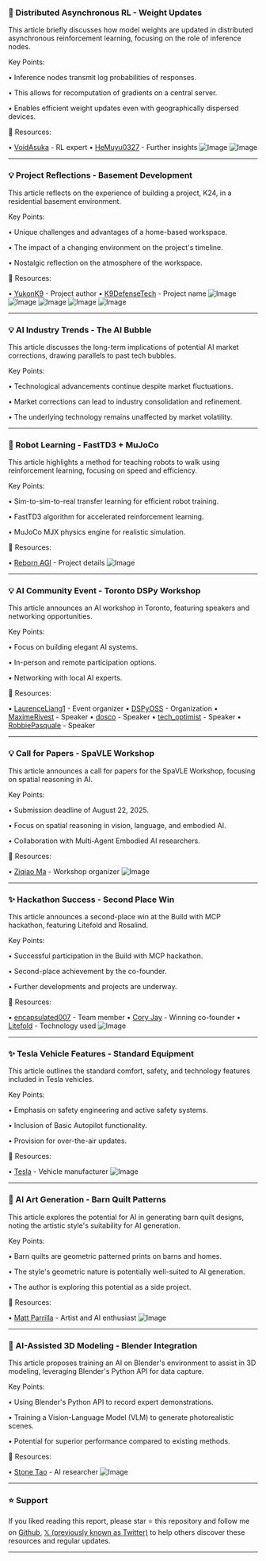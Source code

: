 ### 🤖 Distributed Asynchronous RL - Weight Updates

This article briefly discusses how model weights are updated in distributed asynchronous reinforcement learning, focusing on the role of inference nodes.

Key Points:

• Inference nodes transmit log probabilities of responses.

• This allows for recomputation of gradients on a central server.

• Enables efficient weight updates even with geographically dispersed devices.


🔗 Resources:

• [VoidAsuka](https://x.com/VoidAsuka) -  RL expert
• [HeMuyu0327](https://x.com/HeMuyu0327) -  Further insights
![Image](https://pbs.twimg.com/media/Gyw24osawAEf3H2?format=jpg&name=large)
![Image](https://pbs.twimg.com/media/Gyw24oSaMAAIuOX?format=png&name=medium)


---
### 💡  Project Reflections -  Basement Development

This article reflects on the experience of building a project, K24, in a residential basement environment.

Key Points:

•  Unique challenges and advantages of a home-based workspace.

•  The impact of a changing environment on the project's timeline.

•  Nostalgic reflection on the atmosphere of the workspace.


🔗 Resources:

• [YukonK9](https://x.com/YukonK9) - Project author
• [K9DefenseTech](https://x.com/K9DefenseTech) - Project name
![Image](https://pbs.twimg.com/media/GyxtdPJXcAA0Kqz?format=jpg&name=small)
![Image](https://pbs.twimg.com/media/GyvjKiFacAExvcp?format=jpg&name=120x120)
![Image](https://pbs.twimg.com/media/GyvjKiWaAAA09A2?format=jpg&name=120x120)
![Image](https://pbs.twimg.com/media/GyvjKijacAEbRm6?format=jpg&name=120x120)
![Image](https://pbs.twimg.com/media/GyvjKiIacAIkRN2?format=jpg&name=120x120)


---
### 💡 AI Industry Trends -  The AI Bubble

This article discusses the long-term implications of potential AI market corrections, drawing parallels to past tech bubbles.

Key Points:

•  Technological advancements continue despite market fluctuations.

•  Market corrections can lead to industry consolidation and refinement.

•  The underlying technology remains unaffected by market volatility.


---
### 🚀 Robot Learning -  FastTD3 + MuJoCo

This article highlights a method for teaching robots to walk using reinforcement learning, focusing on speed and efficiency.

Key Points:

• Sim-to-sim-to-real transfer learning for efficient robot training.

•  FastTD3 algorithm for accelerated reinforcement learning.

•  MuJoCo MJX physics engine for realistic simulation.


🔗 Resources:

• [Reborn AGI](https://x.com/reborn_agi) -  Project details
![Image](https://pbs.twimg.com/amplify_video_thumb/1958056281270546432/img/zoA7DnJKQ9dr24s2.jpg)


---
### 💡 AI Community Event - Toronto DSPy Workshop

This article announces an AI workshop in Toronto, featuring speakers and networking opportunities.

Key Points:

• Focus on building elegant AI systems.

•  In-person and remote participation options.

•  Networking with local AI experts.



🔗 Resources:

• [LaurenceLiang1](https://x.com/LaurenceLiang1) -  Event organizer
• [DSPyOSS](https://x.com/DSPyOSS) -  Organization
• [MaximeRivest](https://x.com/MaximeRivest) - Speaker
• [dosco](https://x.com/dosco) - Speaker
• [tech_optimist](https://x.com/tech_optimist) - Speaker
• [RobbiePasquale](https://x.com/RobbiePasquale) - Speaker


---
### 💡  Call for Papers - SpaVLE Workshop

This article announces a call for papers for the SpaVLE Workshop, focusing on spatial reasoning in AI.

Key Points:

• Submission deadline of August 22, 2025.

•  Focus on spatial reasoning in vision, language, and embodied AI.

•  Collaboration with Multi-Agent Embodied AI researchers.


🔗 Resources:

• [Ziqiao Ma](https://x.com/ziqiao_ma) -  Workshop organizer
![Image](https://pbs.twimg.com/media/GywyRh7XIAA1U3h?format=jpg&name=small)


---
### ✨  Hackathon Success -  Second Place Win

This article announces a second-place win at the Build with MCP hackathon, featuring Litefold and Rosalind.

Key Points:

•  Successful participation in the Build with MCP hackathon.

•  Second-place achievement by the co-founder.

•  Further developments and projects are underway.



🔗 Resources:

• [encapsulated007](https://x.com/encapsulated007) -  Team member
• [Cory Jay](https://x.com/cory_jay44) - Winning co-founder
• [Litefold](https://x.com/try_litefold) -  Technology used
![Image](https://pbs.twimg.com/amplify_video_thumb/1957197868223045632/img/FTrlmLx_pZReaipV.jpg)


---
### ✨  Tesla Vehicle Features - Standard Equipment

This article outlines the standard comfort, safety, and technology features included in Tesla vehicles.

Key Points:

•  Emphasis on safety engineering and active safety systems.

•  Inclusion of Basic Autopilot functionality.

•  Provision for over-the-air updates.


🔗 Resources:

• [Tesla](https://x.com/Tesla) - Vehicle manufacturer
![Image](https://pbs.twimg.com/media/GyrfSwiacAIVfZw?format=jpg&name=small)


---
### 🤖 AI Art Generation - Barn Quilt Patterns

This article explores the potential for AI in generating barn quilt designs, noting the artistic style's suitability for AI generation.

Key Points:

•  Barn quilts are geometric patterned prints on barns and homes.

•  The style's geometric nature is potentially well-suited to AI generation.

•  The author is exploring this potential as a side project.


🔗 Resources:

• [Matt Parrilla](https://x.com/mattparrilla) -  Artist and AI enthusiast
![Image](https://pbs.twimg.com/media/GywodVAW4AASxVP?format=jpg&name=small)


---
### 🤖 AI-Assisted 3D Modeling - Blender Integration

This article proposes training an AI on Blender's environment to assist in 3D modeling, leveraging Blender's Python API for data capture.

Key Points:

•  Using Blender's Python API to record expert demonstrations.

•  Training a Vision-Language Model (VLM) to generate photorealistic scenes.

•  Potential for superior performance compared to existing methods.


🔗 Resources:

• [Stone Tao](https://x.com/Stone_Tao) -  AI researcher
![Image](https://pbs.twimg.com/amplify_video_thumb/1957449355297968128/img/_fieEr2U_i2ZA2nF.jpg)


---

### ⭐️ Support

If you liked reading this report, please star ⭐️ this repository and follow me on [Github](https://github.com/Drix10), [𝕏 (previously known as Twitter)](https://x.com/DRIX_10_) to help others discover these resources and regular updates.

---